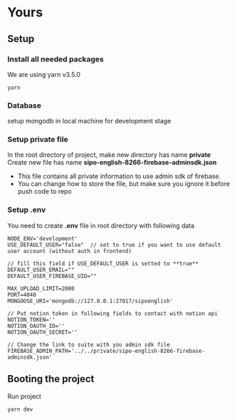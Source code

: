 
# Yours
## Setup

### Install all needed packages
We are using yarn v3.5.0
```
yarn
```

### Database
setup mongodb in local machine for development stage

### Setup private file
In the root directory of project, make new directory has name **private**
Create new file has name **sipo-english-8266-firebase-adminsdk.json**
- This file contains all private information to use admin sdk of firebase.
- You can change how to store the file, but make sure you ignore it before push code to repo 

### Setup .env
You need to create **.env** file in root directory with following data
```
NODE_ENV='development'
USE_DEFAULT_USER="false"  // set to true if you want to use default user account (without auth in frontend)

// fill this field if USE_DEFAULT_USER is setted to **true**
DEFAULT_USER_EMAIL=""     
DEFAULT_USER_FIREBASE_UID=""

MAX_UPLOAD_LIMIT=2000
PORT=4040
MONGOOSE_URI='mongodb://127.0.0.1:27017/sipoenglish'

// Put notion token in following fields to contact with notion api
NOTION_TOKEN=''        
NOTION_OAUTH_ID=''      
NOTION_OAUTH_SECRET=''  

// Change the link to suite with you admin sdk file
FIREBASE_ADMIN_PATH='../../private/sipo-english-8266-firebase-adminsdk.json' 
```

## Booting the project
Run project
```
yarn dev
```

